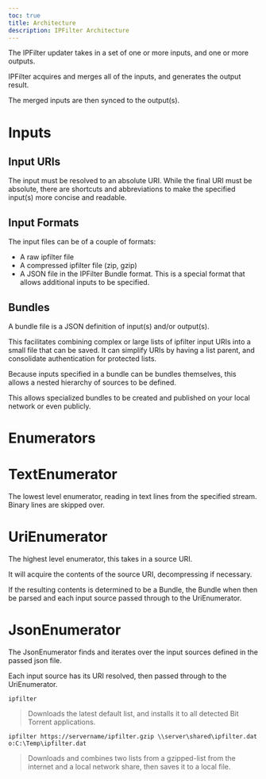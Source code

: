 ```yaml
---
toc: true
title: Architecture
description: IPFilter Architecture
---
```

The IPFilter updater takes in a set of one or more inputs, and one or more outputs.

IPFilter acquires and merges all of the inputs, and generates the output result.

The merged inputs are then synced to the output(s).

# Inputs

## Input URIs

The input must be resolved to an absolute URI. While the final URI must be absolute, there are shortcuts and abbreviations to make the specified input(s) more concise and readable.

## Input Formats

The input files can be of a couple of formats:

* A raw ipfilter file
* A compressed ipfilter file (zip, gzip)
* A JSON file in the IPFilter Bundle format. This is a special format that allows additional inputs to be specified.

## Bundles

A bundle file is a JSON definition of input(s) and/or output(s).

This facilitates combining complex or large lists of ipfilter input URIs into a small file that can be saved. It can simplify URIs by having a list parent, and consolidate authentication for protected lists.

Because inputs specified in a bundle can be bundles themselves, this allows a nested hierarchy of sources to be defined.

This allows specialized bundles to be created and published on your local network or even publicly.

# Enumerators

# TextEnumerator

The lowest level enumerator, reading in text lines from the specified stream. Binary lines are skipped over.

# UriEnumerator

The highest level enumerator, this takes in a source URI.

It will acquire the contents of the source URI, decompressing if necessary.

If the resulting contents is determined to be a Bundle, the Bundle when then be parsed and each input source passed through to the UriEnumerator.

# JsonEnumerator

The JsonEnumerator finds and iterates over the input sources defined in the passed json file.

Each input source has its URI resolved, then passed through to the UriEnumerator.



`ipfilter`

> Downloads the latest default list, and installs it to all detected Bit Torrent applications.

`ipfilter https://servername/ipfilter.gzip \\server\shared\ipfilter.dat o:C:\Temp\ipfilter.dat`

> Downloads and combines two lists from a gzipped-list from the internet and a local network share, then saves it to a local file. 
